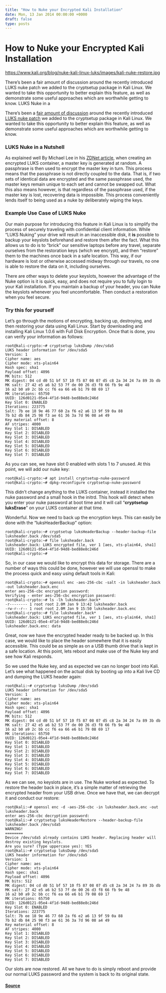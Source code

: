```yaml
---
title: "How to Nuke your Encrypted Kali Installation"
date: Mon, 13 Jan 2014 00:00:00 +0000
draft: false
type: posts
---
```

# How to Nuke your Encrypted Kali Installation

https://www.kali.org/blog/nuke-kali-linux-luks/images/kali-nuke-restore.jpg



There&rsquo;s been a fair amount of discussion around the recently introduced LUKS nuke patch we added to the cryptsetup package in Kali Linux. We wanted to take this opportunity to better explain this feature, as well as demonstrate some useful approaches which are worthwhile getting to know. LUKS Nuke in a

There’s been a [fair amount of discussion](https://www.reddit.com/r/netsec/comments/1ujsv4/emergency_self_destruction_of_luks_in_kali_linux/) around the recently introduced [LUKS nuke patch](https://www.kali.org/blog/emergency-self-destruction-luks-kali/) we added to the cryptsetup package in Kali Linux. We wanted to take this opportunity to better explain this feature, as well as demonstrate some useful approaches which are worthwhile getting to know.

### LUKS Nuke in a Nutshell

As explained well By Michael Lee in his [ZDNet article](https://www.zdnet.com/article/developers-mull-adding-data-nuke-to-kali-linux/), when creating an encrypted LUKS container, a master key is generated at random. A passphrase is then used to encrypt the master key in turn. This process means that the passphrase is not directly coupled to the data. That is, if two sets of identical data are encrypted and the same passphrase used, the master keys remain unique to each set and cannot be swapped out. What this also means however, is that regardless of the passphrase used, if the master key is lost, recovering data is impossible. This process conveniently lends itself to being used as a nuke by deliberately wiping the keys.

### Example Use Case of LUKS Nuke

Our main purpose for introducing this feature in Kali Linux is to simplify the process of securely traveling with confidential client information. While “LUKS Nuking” your drive will result in an inaccessible disk, it **is** possible to backup your keyslots beforehand and restore them after the fact. What this allows us to do is to “brick” our sensitive laptops before any travel, separate ourselves from the restoration keys (which we encrypt), and then “restore” them to the machines once back in a safe location. This way, if our hardware is lost or otherwise accessed midway through our travels, no one is able to restore the data on it, including ourselves.

There are other ways to delete your keyslots, however the advantage of the Nuke option is it is quick, easy, and does not require you to fully login to your Kali installation. If you maintain a backup of your header, you can Nuke the keyslots whenever you feel uncomfortable. Then conduct a restoration when you feel secure.

### Try this for yourself

Let’s go through the motions of encrypting, backing up, destroying, and then restoring your data using Kali Linux. Start by downloading and installing Kali Linux 1.0.6 with Full Disk Encryption. Once that is done, you can verify your information as follows:

```console
root@kali-crypto:~# cryptsetup luksDump /dev/sda5
LUKS header information for /dev/sda5
Version: 1
Cipher name: aes
Cipher mode: xts-plain64
Hash spec: sha1
Payload offset: 4096
MK bits: 512
MK digest: 04 cd d0 51 bf 57 10 f5 87 08 07 d5 c8 2a 34 24 7a 89 3b db
MK salt: 27 42 e5 a6 b2 53 7f de 00 26 d3 f8 66 fb 9e 48
16 a2 b0 a9 2c bb cc f6 ea 66 e6 b1 79 08 69 17
MK iterations: 65750
UUID: 126d0121-05e4-4f1d-94d8-bed88e8c246d
Key Slot 0: ENABLED
Iterations: 223775
Salt: 7b ee 18 9e 46 77 60 2a f6 e2 a6 13 9f 59 0a 88
7b b2 db 84 25 98 f3 ae 61 36 3a 7d 96 08 a4 49
Key material offset: 8
AF stripes: 4000
Key Slot 1: DISABLED
Key Slot 2: DISABLED
Key Slot 3: DISABLED
Key Slot 4: DISABLED
Key Slot 5: DISABLED
Key Slot 6: DISABLED
Key Slot 7: DISABLED
```

As you can see, we have slot 0 enabled with slots 1 to 7 unused. At this point, we will add our nuke key:

```console
root@kali-crypto:~# apt install cryptsetup-nuke-password
root@kali-crypto:~# dpkg-reconfigure cryptsetup-nuke-password
```

This didn’t change anything to the LUKS container, instead it installed the nuke password and a small hook in the initrd. This hook will detect when you enter your nuke password at boot time and it will call “**cryptsetup luksErase**” on your LUKS container at that time.

Wonderful. Now we need to back up the encryption keys. This can easily be done with the “luksHeaderBackup” option:

```console
root@kali-crypto:~# cryptsetup luksHeaderBackup --header-backup-file luksheader.back /dev/sda5
root@kali-crypto:~# file luksheader.back
luksheader.back: LUKS encrypted file, ver 1 [aes, xts-plain64, sha1] UUID: 126d0121-05e4-4f1d-94d8-bed88e8c246d
root@kali-crypto:~#
```

So, in our case we would like to encrypt this data for storage. There are a number of ways this could be done, however we will use openssl to make the process quick and easy using default tools in Kali:

```console
root@kali-crypto:~# openssl enc -aes-256-cbc -salt -in luksheader.back -out luksheader.back.enc
enter aes-256-cbc encryption password:
Verifying - enter aes-256-cbc encryption password:
root@kali-crypto:~# ls -lh luksheader.back*
-r-------- 1 root root 2.0M Jan 9 13:42 luksheader.back
-rw-r--r-- 1 root root 2.0M Jan 9 15:50 luksheader.back.enc
root@kali-crypto:~# file luksheader.back*
luksheader.back: LUKS encrypted file, ver 1 [aes, xts-plain64, sha1] UUID: 126d0121-05e4-4f1d-94d8-bed88e8c246d
luksheader.back.enc: data
```

Great, now we have the encrypted header ready to be backed up. In this case, we would like to place the header somewhere that it is easily accessible. This could be as simple as on a USB thumb drive that is kept in a safe location. At this point, lets reboot and make use of the Nuke key and see how Kali responds.

So we used the Nuke key, and as expected we can no longer boot into Kali. Let’s see what happened on the actual disk by booting up into a Kali live CD and dumping the LUKS header again:

```console
root@kali:~# cryptsetup luksDump /dev/sda5
LUKS header information for /dev/sda5
Version: 1
Cipher name: aes
Cipher mode: xts-plain64
Hash spec: sha1
Payload offset: 4096
MK bits: 512
MK digest: 04 cd d0 51 bf 57 10 f5 87 08 07 d5 c8 2a 34 24 7a 89 3b db
MK salt: 27 42 e5 a6 b2 53 7f de 00 26 d3 f8 66 fb 9e 48
16 a2 b0 a9 2c bb cc f6 ea 66 e6 b1 79 08 69 17
MK iterations: 65750
UUID: 126d0121-05e4-4f1d-94d8-bed88e8c246d
Key Slot 0: DISABLED
Key Slot 1: DISABLED
Key Slot 2: DISABLED
Key Slot 3: DISABLED
Key Slot 4: DISABLED
Key Slot 5: DISABLED
Key Slot 6: DISABLED
Key Slot 7: DISABLED
```

As we can see, no keyslots are in use. The Nuke worked as expected. To restore the header back in place, it’s a simple matter of retrieving the encrypted header from your USB drive. Once we have that, we can decrypt it and conduct our restore:

```console
root@kali:~# openssl enc -d -aes-256-cbc -in luksheader.back.enc -out luksheader.back
enter aes-256-cbc decryption password:
root@kali:~# cryptsetup luksHeaderRestore --header-backup-file luksheader.back /dev/sda5
WARNING!
========
Device /dev/sda5 already contains LUKS header. Replacing header will destroy existing keyslots.
Are you sure? (Type uppercase yes): YES
root@kali:~# cryptsetup luksDump /dev/sda5
LUKS header information for /dev/sda5
Version: 1
Cipher name: aes
Cipher mode: xts-plain64
Hash spec: sha1
Payload offset: 4096
MK bits: 512
MK digest: 04 cd d0 51 bf 57 10 f5 87 08 07 d5 c8 2a 34 24 7a 89 3b db
MK salt: 27 42 e5 a6 b2 53 7f de 00 26 d3 f8 66 fb 9e 48
16 a2 b0 a9 2c bb cc f6 ea 66 e6 b1 79 08 69 17
MK iterations: 65750
UUID: 126d0121-05e4-4f1d-94d8-bed88e8c246d
Key Slot 0: ENABLED
Iterations: 223775
Salt: 7b ee 18 9e 46 77 60 2a f6 e2 a6 13 9f 59 0a 88
7b b2 db 84 25 98 f3 ae 61 36 3a 7d 96 08 a4 49
Key material offset: 8
AF stripes: 4000
Key Slot 1: DISABLED
Key Slot 2: DISABLED
Key Slot 3: DISABLED
Key Slot 4: DISABLED
Key Slot 5: DISABLED
Key Slot 6: DISABLED
Key Slot 7: DISABLED
```

Our slots are now restored. All we have to do is simply reboot and provide our normal LUKS password and the system is back to its original state.

#### [Source](https://www.kali.org/blog/nuke-kali-linux-luks/)

